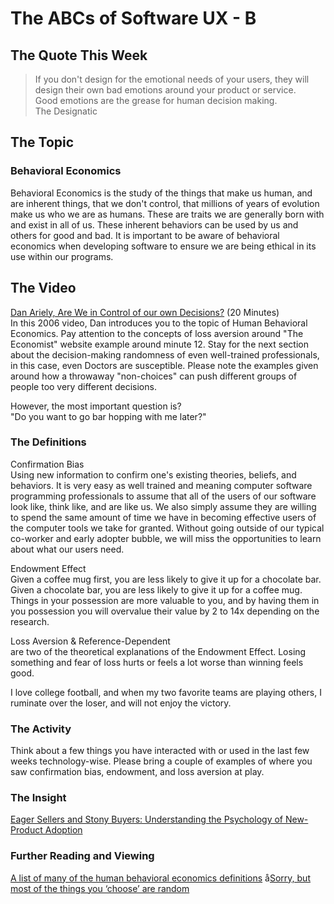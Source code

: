 # The ABCs of Software UX - B

## The Quote This Week
> If you don't design for the emotional needs of your users, they will design their own bad emotions around your product or service.  
> Good emotions are the grease for human decision making.  
> The Designatic

## The Topic
### Behavioral Economics
   Behavioral Economics is the study of the things that make us human, and are inherent things, that we don't control,  that millions of years of evolution make us who we are as humans.  These are traits we are generally born with and exist in all of us.  These inherent behaviors can be used by us and others for good and bad.  It is important to be aware of behavioral economics when developing software to ensure we are being ethical in its use within our programs.

## The Video
   [Dan Ariely, Are We in Control of our own Decisions?](https://www.ted.com/talks/dan_ariely_are_we_in_control_of_our_own_decisions?language=en)  (20 Minutes)   
   In this 2006 video, Dan introduces you to the topic of Human Behavioral Economics.  Pay attention to the concepts of loss aversion around "The Economist" website example around minute 12.  Stay for the next section about the decision-making randomness of even well-trained professionals, in this case, even Doctors are susceptible.  Please note the examples given around how a throwaway "non-choices" can push different groups of people too very different decisions.  
 
  However, the most important question is?   
  "Do you want to go bar hopping with me later?"   

### The Definitions
   Confirmation Bias  
   Using new information to confirm one's existing theories, beliefs, and behaviors.  It is very easy as well trained and meaning computer software programming professionals to assume that all of the users of our software look like, think like, and are like us.  We also simply assume they are willing to spend the same amount of time we have in becoming effective users of the computer tools we take for granted.  Without going outside of our typical co-worker and early adopter bubble, we will miss the opportunities to learn about what our users need.    

   Endowment Effect  
   Given a coffee mug first, you are less likely to give it up for a chocolate bar.  Given a chocolate bar, you are less likely to give it up for a coffee mug.  Things in your possession are more valuable to you, and by having them in you possession you will overvalue their value by 2 to 14x depending on the research.

   Loss Aversion & Reference-Dependent  
   are two of the theoretical explanations of the Endowment Effect.  Losing something and fear of loss hurts or feels a lot worse than winning feels good.  
   
   I love college football, and when my two favorite teams are playing others, I ruminate over the loser, and will not enjoy the victory.

### The Activity
   Think about a few things you have interacted with or used in the last few weeks technology-wise.  Please bring a couple of examples of where you saw confirmation bias, endowment, and loss aversion at play.

### The Insight
   [Eager Sellers and Stony Buyers: Understanding the Psychology of New-Product Adoption](https://hbr.org/2006/06/eager-sellers-and-stony-buyers-understanding-the-psychology-of-new-product-adoption)

### Further Reading and Viewing
   [A list of many of the human behavioral economics definitions](https://www.behavioraleconomics.com/resources/mini-encyclopedia-of-be/)
   å[Sorry, but most of the things you ‘choose’ are random](https://www.fastcompany.com/90561273/sorry-but-most-of-the-things-you-choose-are-random  )